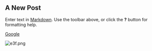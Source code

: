## A New Post

Enter text in [Markdown](http://daringfireball.net/projects/markdown/). Use the toolbar above, or click the **?** button for formatting help.

[Google](https://google.com)

![e3f.png]({{site.baseurl}}/e3f.png)


